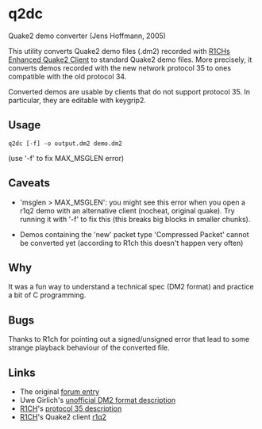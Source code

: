 q2dc
====

Quake2 demo converter (Jens Hoffmann, 2005)

This utility converts Quake2 demo files (.dm2) recorded with [R1CHs Enhanced Quake2
Client](http://www.r1ch.net/stuff/r1q2/) to standard Quake2 demo files. More precisely, it converts demos recorded with
the new network protocol 35 to ones compatible with the old protocol 34.

Converted demos are usable by clients that do not support protocol 35. In particular, they are editable with keygrip2.

Usage
-----
    q2dc [-f] -o output.dm2 demo.dm2

(use '-f' to fix MAX_MSGLEN error)

Caveats
-------
* 'msglen > MAX_MSGLEN': you might see this error when you open a r1q2 demo with an alternative client (nocheat,
  original quake).  Try running it with '-f' to fix this (this breaks big blocks in smaller chunks).

* Demos containing the 'new' packet type 'Compressed Packet' cannot be converted yet (according to R1ch this doesn't
  happen very often)

Why
---
It was a fun way to understand a technical spec (DM2 format) and practice a bit of C programming.

Bugs
----
Thanks to R1ch for pointing out a signed/unsigned error that lead to some strange playback behaviour of the converted
file.

Links
-----
* The original [forum entry](http://old.r1ch.net/forum/index.php?action=printpage;topic=581.0)
* Uwe Girlich's [unofficial DM2 format description](http://www.quakewiki.net/archives/demospecs/dm2/)
* [R1CH](http://www.r1ch.net/)'s [protocol 35 description](http://r-1.ch/r1q2-protocol.txt)
* [R1CH](http://www.r1ch.net/)'s Quake2 client [r1q2](http://www.r1ch.net/stuff/r1q2/)
